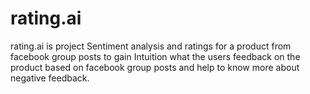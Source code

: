 # rating.ai

rating.ai is project Sentiment analysis and ratings for a product from facebook group posts to gain Intuition what the users feedback on the product based on facebook group posts and help to know more about negative feedback.